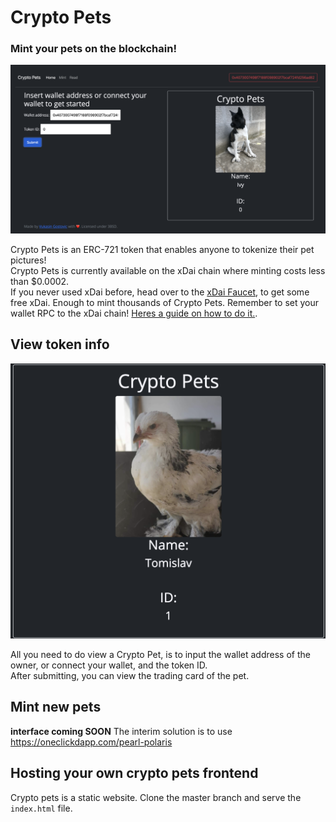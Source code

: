 # Crypto Pets

### Mint your pets on the blockchain!
![Read promotional](./pictures/read.png)

Crypto Pets is an ERC-721 token that enables anyone to tokenize their pet pictures!   
Crypto Pets is currently available on the xDai chain where minting costs less than $0.0002.   
If you never used xDai before, head over to the [xDai Faucet](https://blockscout.com/xdai/mainnet/faucet), to get some free xDai. Enough to mint thousands of Crypto Pets. Remember to set your wallet RPC to the xDai chain! [Heres a guide on how to do it.](https://www.xdaichain.com/for-users/wallets/metamask/metamask-setup).

## View token info

![Trading card promotional](./pictures/trading_card.png)

All you need to do view a Crypto Pet, is to input the wallet address of the owner, or connect your wallet, and the token ID.   
After submitting, you can view the trading card of the pet.

## Mint new pets

**interface coming SOON**
The interim solution is to use https://oneclickdapp.com/pearl-polaris

## Hosting your own crypto pets frontend

Crypto pets is a static website. Clone the master branch and serve the `index.html` file.